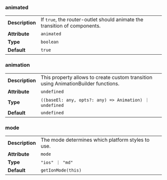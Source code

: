 

### animated 

| | |
| --- | --- |
| **Description** | If `true`, the router-outlet should animate the transition of components. |
| **Attribute** | `animated` |
| **Type** | `boolean` |
| **Default** | `true` |



### animation 

| | |
| --- | --- |
| **Description** | This property allows to create custom transition using AnimationBuilder functions. |
| **Attribute** | `undefined` |
| **Type** | `((baseEl: any, opts?: any) => Animation) ｜ undefined` |
| **Default** | `undefined` |



### mode 

| | |
| --- | --- |
| **Description** | The mode determines which platform styles to use. |
| **Attribute** | `mode` |
| **Type** | `"ios" ｜ "md"` |
| **Default** | `getIonMode(this)` |

